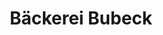 ---
title: "Bäckerei Bubeck"
url: /stuttgart/baeckerei-bubeck-augsburger-strasse/
shop: Bäckerei
---